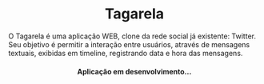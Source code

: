 <h1 align="center">Tagarela</h1>

<p>O Tagarela é uma aplicação WEB, clone da rede social já existente: Twitter. 
Seu objetivo é permitir a interação entre usuários, através de mensagens textuais, exibidas em timeline, registrando data e hora das mensagens.</p>

<h4 align="center">Aplicação em desenvolvimento...</h4>
